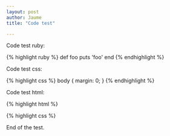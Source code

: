 ```yaml
---
layout: post
author: Jaume
title: "Code test"

---
```


Code test ruby:

{% highlight ruby %}
def foo
  puts 'foo'
end
{% endhighlight %}

Code test css:

{% highlight css %}
body {
  margin: 0;
}
{% endhighlight %}  

Code test html:

{% highlight html %}
<meta name="description" content="{{site.description}}"/>  
<meta name="author" content="{{site.author}}"/>  
<link rel="author" href="humans.txt"/>  
<link rel="alternate" type="application/rss+xml" title="{{ site.name }}" href="{{ site.url }}/index.xml">
{% highlight css %}


End of the test.

